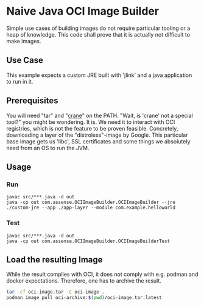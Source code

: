 # Naive Java OCI Image Builder
Simple use cases of building images do not require particular tooling or a heap of knowledge. This code shall prove that it is actually not difficult to make images.

## Use Case
This example expects a custom JRE built with 'jlink' and a java application to run in it.

## Prerequisites
You will need "tar" and "[crane](https://github.com/google/go-containerregistry/blob/main/cmd/crane/README.md)" on the PATH. "Wait, is 'crane' not a special tool?" you might be wondering. It is. We need it to interact with OCI registries, which is not the feature to be proven feasible. Concretely, downloading a layer of the "distroless"-image by Google. This particular base image gets us 'libc', SSL certificates and some things we absolutely need from an OS to run the JVM.

## Usage
### Run
```fish
javac src/***.java -d out
java -cp out com.assense.OCIImageBuilder.OCIImageBuilder --jre ./custom-jre --app ./app-layer --module com.example.helloworld
```
### Test
```fish
javac src/***.java -d out
java -cp out com.assense.OCIImageBuilder.OCIImageBuilderTest
```

## Load the resulting Image
While the result complies with OCI, it does not comply with e.g. podman and docker expectations. Therefore, one has to archive the result.

```bash
tar -cf oci-image.tar -C oci-image .
podman image pull oci-archive:$(pwd)/oci-image.tar:latest
```